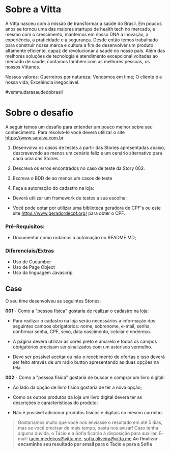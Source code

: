 # Sobre a Vitta

A Vitta nasceu com a missão de transformar a saúde do Brasil. Em poucos anos se tornou uma das maiores startups de health tech no mercado, e mesmo com o crescimento, mantemos em nosso DNA a inovação, a experiência, a praticidade e a segurança. 
Desde então temos trabalhado para construir nossa marca e cultura a fim de desenvolver um produto altamente eficiente, capaz de revolucionar a saúde no nosso país. 
Além das melhores soluções de tecnologia e atendimento excepcional voltadas ao mercado de saúde, contamos também com as melhores pessoas, os nossos Vittanos. 
 
Nossos valores:
Guerreiros por natureza; 
Vencemos em time;
O cliente é a nossa vida;
Excelência inegociável.
 
#vemmudarasaudedobrasil

#  Sobre o desafio

A seguir temos um desafio para entender um pouco melhor sobre seu conhecimento. Para resolve-lo você deverá utilizar o site https://www.saraiva.com.br. 


1. Desenvolva os casos de testes a partir das Stories apresentadas abaixo, descrevevndo ao menos um cenário feliz e um cenário alternativo para cada uma das Stories.
  
2. Descreva os erros encontrados no caso de teste da Story 002.

3. Escreva o BDD de ao menos um casos de teste

4. Faça a automação do cadastro na loja:

  * Deverá utilizar um framework de testes a sua escolha;

  * Você pode optar por utilizar uma biblioteca geradora de CPF's ou este site https://www.geradordecpf.org/ para obter o CPF.


### Pré-Requisitos:
* Documentar como rodamos a automação no README.MD;


### Diferenciais/Extras

* Uso de Cucumber
* Uso de Page Object
* Uso da linguagem Javascrip


## Case

O seu time desenvolveu as seguintes Stories:

**001** - Como a "pessoa física" gostaria de realizar o cadastro na loja:

* Para realizar o cadastro na loja serão necessários a informação dos seguintes campos obrigatórios: nome, sobrenome, e-mail, senha, confirmar senha, CPF, sexo, data nascimento, celular e endereço.

* A página deverá utilizar as cores preto e amarelo e todos os campos obrigatórios precisam ser sinalizados com um asterisco vermelho.

* Deve ser possível aceitar ou não o recebimento de ofertas e isso deverá ser feito através de um radio button apresentando as duas opções na tela.

**002** - Como a "pessoa física" gostaria de buscar e comprar um livro digital:
   
* Ao lado da opção de livro físico gostaria de ter a nova opção;

* Como os outros produtos da loja um livro digital deverá ter as descrições e características do produto;

* Não é possível adicionar produtos físicos e digitais no mesmo carrinho.





> Gostaríamos muito que você nos enviasse o resultado em até 5 dias, mas se você precisar de mais tempo, basta nos avisar!
Caso tenha alguma dúvida, o Tácio e a Sofia ficarão à disposição para auxiliar.
E-mail: tacio.medeiros@vitta.me, sofia.oliveira@vitta.me 
**Ao finalizar encaminhe seu resultado por email para o Tacio e para a Sofia**
